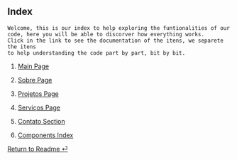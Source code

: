 ## Index

```
Welcome, this is our index to help exploring the funtionalities of our
code, here you will be able to discorver how everything works.
Click in the link to see the documentation of the itens, we separete the itens
to help understanding the code part by part, bit by bit.
```


1. [Main Page](./Pages/MainPage.md)

2. [Sobre Page](./Pages/SobrePage.md)

3. [Projetos Page](./Pages/ProjetosPage.md)

4. [Serviços Page](./Pages/ServicosPage.md)

5. [Contato Section](./Pages/ContatoSection.md)

6. [Components Index](./ComponentsIndex.md)

[Return to Readme ⏎](../README.md)